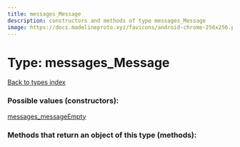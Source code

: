 ```yaml
---
title: messages_Message
description: constructors and methods of type messages_Message
image: https://docs.madelineproto.xyz/favicons/android-chrome-256x256.png
---
```

# Type: messages\_Message  
[Back to types index](index.md)



### Possible values (constructors):

[messages\_messageEmpty](../constructors/messages_messageEmpty.md)  



### Methods that return an object of this type (methods):



